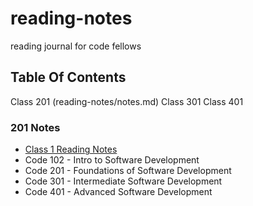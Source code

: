 # reading-notes
reading journal for code fellows

## Table Of Contents

Class 201 (reading-notes/notes.md)
Class 301 
Class 401

### 201 Notes

- [Class 1 Reading Notes](201/class1.md)
- Code 102 - Intro to Software Development
- Code 201 - Foundations of Software Development
- Code 301 - Intermediate Software Development
- Code 401 - Advanced Software Development




